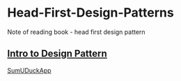 # Head-First-Design-Patterns
Note of reading book - head first design pattern


## [Intro to Design Pattern](./ch1/ch1.md)

[SumUDuckApp](./ch1/SimUDuckApp.java)